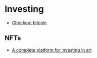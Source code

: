 # Investing

- [Checkout bitcoin](../bitcoin/README.md)

## NFTs
- [A complete platform for investing in art](https://www.masterworks.io/about/how-it-works)
